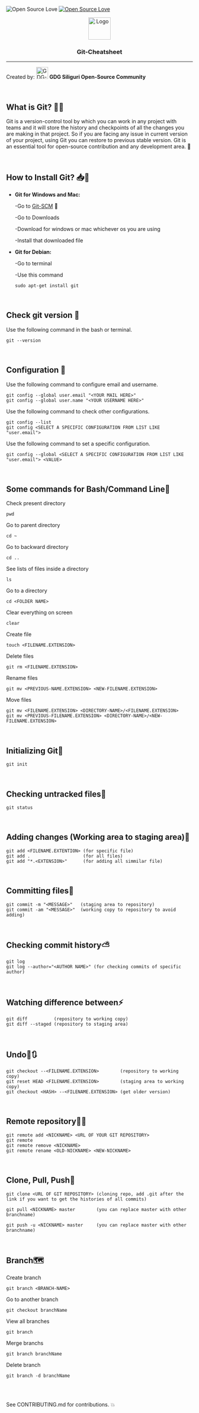 ![Open Source Love](https://badges.frapsoft.com/os/v1/open-source.svg?v=103)  [![Open Source Love](https://img.shields.io/badge/License-MIT-green.svg)](LICENSE.md)                                                    



<p align="center">
    <img src="Images/git-logo.png" alt="Logo" height="60">
<h3 align="center">Git-Cheatsheet</h3></p>

---

Created by: <img src="Images/gdg-logo-trans.png" alt="GDG-LOGO" width="32px">  <b>GDG Siliguri Open-Source Community</b>

<p><br /></p>

## What is Git? :thinking::syringe:



Git is a version-control tool by which you can work in any project with teams and it will store the history and checkpoints of all the changes you are making in that project. So if you are facing any issue in current version of your project, using Git you can restore to previous stable version. Git is an essential tool for open-source contribution and any development area. :pill:

<br>

## How to Install Git? :inbox_tray::gem:

* **Git for Windows and Mac:**

  -Go to [Git-SCM](https://git-scm.com/) :beginner:

  -Go to Downloads

  -Download for windows or mac whichever os you are using

  -Install that downloaded file

  

* **Git for Debian:**

  -Go to terminal

  -Use this command

  ```
  sudo apt-get install git
  ```


<br>

## Check git version :rocket:

Use the following command in the bash or terminal.

```
git --version
```

<br>

## Configuration :gem:

Use the following command to configure email and username.

```
git config --global user.email "<YOUR MAIL HERE>"
git config --global user.name "<YOUR USERNAME HERE>"
```

Use the following command to check other configurations.

```
git config --list
git config <SELECT A SPECIFIC CONFIGURATION FROM LIST LIKE "user.email">
```

Use the following command to set a specific configuration.

```
git config --global <SELECT A SPECIFIC CONFIGURATION FROM LIST LIKE "user.email"> <VALUE>
```

<br>

## Some commands for Bash/Command Line:ledger:

Check present directory

```
pwd
```

Go to parent directory

```
cd ~
```

Go to backward directory

```
cd ..
```

See lists of files inside a directory

```
ls
```

Go to a directory

```
cd <FOLDER NAME>
```

Clear everything on screen

```
clear
```

Create file

```
touch <FILENAME.EXTENSION>
```

Delete files

```
git rm <FILENAME.EXTENSION>
```

Rename files

```
git mv <PREVIOUS-NAME.EXTENSION> <NEW-FILENAME.EXTENSION>
```

Move files

```
git mv <FILENAME.EXTENSION> <DIRECTORY-NAME>/<FILENAME.EXTENSION>
git mv <PREVIOUS-FILENAME.EXTENSION> <DIRECTORY-NAME>/<NEW-FILENAME.EXTENSION>
```

<br>

## Initializing Git:milky_way:

```
git init
```

<br>

## Checking untracked files:round_pushpin:

```
git status
```

<br>

## Adding changes (Working area to staging area):space_invader:

```
git add <FILENAME.EXTENTION> (for specific file)
git add .                    (for all files)
git add "*.<EXTENSION>"      (for adding all simmilar file)
```

<br>

## Committing files:mandarin:

```
git commit -m "<MESSAGE>"   (staging area to repository)
git commit -am "<MESSAGE>"  (working copy to repository to avoid adding)
```

<br>

## Checking commit history:partly_sunny:

```
git log
git log --author="<AUTHOR NAME>" (for checking commits of specific author)
```

<br>

## Watching difference between:zap:

```
git diff          (repository to working copy)
git diff --staged (repository to staging area)
```

<br>

## Undo:pushpin::arrows_clockwise:

```
git checkout --<FILENAME.EXTENSION>        (repository to working copy)
git reset HEAD <FILENAME.EXTENSION>        (staging area to working copy)
git checkout <HASH> --<FILENAME.EXTENSION> (get older version)
```

<br>

## Remote repository:mega::bell:

```
git remote add <NICKNAME> <URL OF YOUR GIT REPOSITORY>
git remote
git remote remove <NICKNAME>
git remote rename <OLD-NICKNAME> <NEW-NICKNAME>
```

<br>

## Clone, Pull, Push:sunrise_over_mountains:

```
git clone <URL OF GIT REPOSITORY> (cloning repo, add .git after the link if you want to get the histories of all commits)

git pull <NICKNAME> master        (you can replace master with other branchname)

git push -u <NICKNAME> master     (you can replace master with other branchname)
```

<br>

## Branch:world_map:

Create branch

```
git branch <BRANCH-NAME>
```

Go to another branch

```
git checkout branchName
```

View all branches 

```
git branch
```

Merge branchs

```
git branch branchName
```

Delete branch 

```
git branch -d branchName
```



<br><br>

See CONTRIBUTING.md for contributions. :boom:
